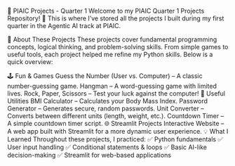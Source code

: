 🚀 PIAIC Projects - Quarter 1
Welcome to my PIAIC Quarter 1 Projects Repository! 🎉
This is where I’ve stored all the projects I built during my first quarter in the Agentic AI track at PIAIC.

📌 About These Projects
These projects cover fundamental programming concepts, logical thinking, and problem-solving skills. From simple games to useful tools, each project helped me refine my Python skills. Below is a quick overview:

🕹️ Fun & Games
Guess the Number (User vs. Computer) – A classic number-guessing game.
Hangman – A word-guessing game with limited lives.
Rock, Paper, Scissors – Test your luck against the computer!
🔧 Useful Utilities
BMI Calculator – Calculates your Body Mass Index.
Password Generator – Generates secure, random passwords.
Unit Converter – Converts between different units (length, weight, etc.).
Countdown Timer – A simple countdown timer script.
🌐 Streamlit Projects
Interactive Website – A web app built with Streamlit for a more dynamic user experience.
💡 What I Learned
Throughout these projects, I practiced:
✅ Python fundamentals
✅ User input handling
✅ Conditional statements & loops
✅ Basic AI-like decision-making
✅ Streamlit for web-based applications

